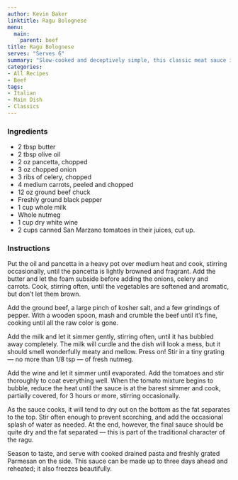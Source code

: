 ```yaml
---
author: Kevin Baker
linktitle: Ragu Bolognese 
menu:
  main:
    parent: beef
title: Ragu Bolognese 
serves: "Serves 6"
summary: "Slow-cooked and deceptively simple, this classic meat sauce is mellower and richer than the tomato-heavy American version you may be more accustomed to.  Nothing about this recipe is incidental — don’t change or substitute anything until you’ve made it a few times and have a feel for it. Serve this with fresh tagliatelle for a truly sublime pasta dish."
categories:
- All Recipes
- Beef
tags:
- Italian
- Main Dish
- Classics
---
```

### Ingredients

<div class="ingredient-list">

* 2 tbsp butter
* 2 tbsp olive oil
* 2 oz pancetta, chopped
* 3 oz chopped onion
* 3 ribs of celery, chopped
* 4 medium carrots, peeled and chopped
* 12 oz ground beef chuck
* Freshly ground black pepper
* 1 cup whole milk
* Whole nutmeg
* 1 cup dry white wine 
* 2 cups canned San Marzano tomatoes in their juices, cut up.

</div>

### Instructions
Put the oil and pancetta in a heavy pot over medium heat and cook, stirring occasionally, until the pancetta is lightly browned and fragrant.  Add the butter and let the foam subside before adding the onions, celery and carrots. Cook, stirring often, until the vegetables are softened and aromatic, but don’t let them brown.

Add the ground beef, a large pinch of kosher salt, and a few grindings of pepper. With a wooden spoon, mash and crumble the beef until it’s fine, cooking until all the raw color is gone.

Add the milk and let it simmer gently, stirring often, until it has bubbled away completely. The milk will curdle and the dish will look a mess, but it should smell wonderfully meaty and mellow. Press on! Stir in a tiny grating — no more than 1/8 tsp — of fresh nutmeg.

Add the wine and let it simmer until evaporated. Add the tomatoes and stir thoroughly to coat everything well. When the tomato mixture begins to bubble, reduce the heat until the sauce is at the barest simmer and cook, partially covered, for 3 hours or more, stirring occasionally.

As the sauce cooks, it will tend to dry out on the bottom as the fat separates to the top. Stir often enough to prevent scorching, and add the occasional splash of water as needed. At the end, however, the final sauce should be quite dry and the fat separated — this is part of the traditional character of the ragu. 

Season to taste, and serve with cooked drained pasta and freshly grated Parmesan on the side. This sauce can be made up to three days ahead and reheated; it also freezes beautifully.

